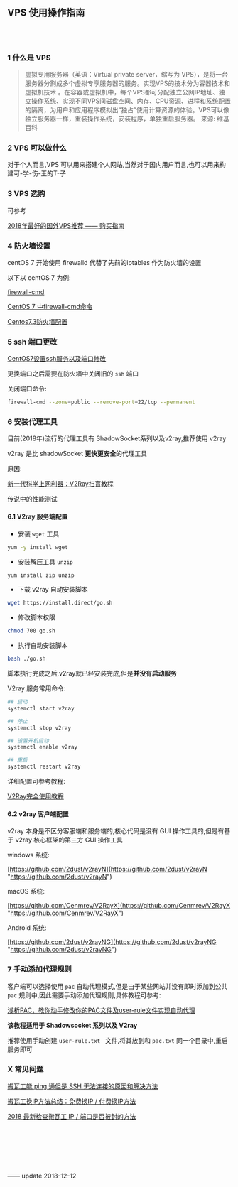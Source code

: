 ## VPS 使用操作指南  


​    
​
### 1 什么是 VPS 
>虚拟专用服务器（英语：Virtual private server，缩写为 VPS），是将一台服务器分割成多个虚拟专享服务器的服务。实现VPS的技术分为容器技术和虚拟机技术 。在容器或虚拟机中，每个VPS都可分配独立公网IP地址、独立操作系统、实现不同VPS间磁盘空间、内存、CPU资源、进程和系统配置的隔离，为用户和应用程序模拟出“独占”使用计算资源的体验。VPS可以像独立服务器一样，重装操作系统，安装程序，单独重启服务器。
> 来源: 维基百科

### 2 VPS 可以做什么  

对于个人而言,VPS 可以用来搭建个人网站,当然对于国内用户而言,也可以用来构建可-学-伤-王的T-子  



### 3 VPS 选购  

可参考  

[2018年最好的国外VPS推荐 —— 购买指南](https://www.banwagonghost.net/2018_nian_zui_hao_de_guo_wai_vps_tui_jian_gou_mai_zhi_nan/ "https://www.banwagonghost.net/2018_nian_zui_hao_de_guo_wai_vps_tui_jian_gou_mai_zhi_nan/")    



### 4 防火墙设置  

centOS 7 开始使用 firewalld 代替了先前的iptables 作为防火墙的设置  

以下以 centOS 7 为例:  

[firewall-cmd](https://wangchujiang.com/linux-command/c/firewall-cmd.html "https://wangchujiang.com/linux-command/c/firewall-cmd.html")  

[CentOS 7 中firewall-cmd命令](https://www.jianshu.com/p/411274f96492 "https://www.jianshu.com/p/411274f96492")  

[Centos7.3防火墙配置](https://www.cnblogs.com/xxoome/p/7115614.html "https://www.cnblogs.com/xxoome/p/7115614.html")  



### 5 ssh 端口更改  

[CentOS7设置ssh服务以及端口修改](https://blog.csdn.net/Mrqiang9001/article/details/78308830 "https://blog.csdn.net/Mrqiang9001/article/details/78308830")  

更换端口之后需要在防火墙中关闭旧的 `ssh` 端口  

关闭端口命令:  

```bash
firewall-cmd --zone=public --remove-port=22/tcp --permanent
```



### 6 安装代理工具  

目前(2018年)流行的代理工具有 ShadowSocket系列以及v2ray,推荐使用 v2ray  

v2ray 是比 shadowSocket **更快更安全**的代理工具  

原因:    

[新一代科学上网利器：V2Ray扫盲教程 ](http://blog.whiterabbitxyj.com/2018/08/31/V2Ray/ "http://blog.whiterabbitxyj.com/2018/08/31/V2Ray/")  

[传说中的性能测试](https://steemit.com/cn/@v2ray/3cjiux "https://steemit.com/cn/@v2ray/3cjiux")    



#### 6.1 V2ray 服务端配置    

- 安装 `wget` 工具  

```bash
yum -y install wget
```

- 安装解压工具 `unzip`  

```bash
yum install zip unzip
```

- 下载 v2ray 自动安装脚本  

```bash
wget https://install.direct/go.sh
```

- 修改脚本权限  

```bash
chmod 700 go.sh
```

- 执行自动安装脚本  

```bash
bash ./go.sh
```

脚本执行完成之后,v2ray就已经安装完成,但是**并没有启动服务**  

V2ray 服务常用命令:  

```bash
## 启动
systemctl start v2ray

## 停止
systemctl stop v2ray

## 设置开机启动
systemctl enable v2ray

## 重启
systemctl restart v2ray
```

详细配置可参考教程:  

[V2Ray完全使用教程](https://yuan.ga/v2ray-complete-tutorial/ "https://yuan.ga/v2ray-complete-tutorial/")    



#### 6.2 v2ray 客户端配置  

v2ray 本身是不区分客服端和服务端的,核心代码是没有 GUI 操作工具的,但是有基于 v2ray 核心框架的第三方 GUI 操作工具  

windows 系统:  

[https://github.com/2dust/v2rayN](https://github.com/2dust/v2rayN "https://github.com/2dust/v2rayN")  

macOS 系统:  

[https://github.com/Cenmrev/V2RayX](https://github.com/Cenmrev/V2RayX "https://github.com/Cenmrev/V2RayX")  

Android 系统:  

[https://github.com/2dust/v2rayNG](https://github.com/2dust/v2rayNG "https://github.com/2dust/v2rayNG")  



### 7 手动添加代理规则  

客户端可以选择使用 `pac` 自动代理模式,但是由于某些网站并没有即时添加到公共 `pac` 规则中,因此需要手动添加代理规则,具体教程可参考:  

[浅析PAC，教你动手修改你的PAC文件及user-rule文件实现自动代理](https://www.cnblogs.com/edward2013/p/5560836.html "https://www.cnblogs.com/edward2013/p/5560836.html")  

**该教程适用于 Shadowsocket 系列以及 V2ray**  

推荐使用手动创建 `user-rule.txt ` 文件,将其放到和 `pac.txt` 同一个目录中,重启服务即可  





### X 常见问题    

[搬瓦工能 ping 通但是 SSH 无法连接的原因和解决方法](https://www.bandwagonhost.net/1990.html "https://www.bandwagonhost.net/1990.html")      

[搬瓦工换IP方法总结：免费换IP / 付费换IP方法](https://www.bandwagonhost.net/1983.html "https://www.bandwagonhost.net/1983.html")    

[2018 最新检查搬瓦工 IP / 端口是否被封的方法](https://www.bandwagonhost.net/1934.html "https://www.bandwagonhost.net/1934.html")  
    
​    
​    
​    
​    
​    
​    
—— update 2018-12-12  














